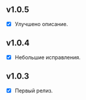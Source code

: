## v1.0.5

- [x] Улучшено описание.

## v1.0.4

- [x] Небольшие исправления.

## v1.0.3

- [x] Первый релиз.
